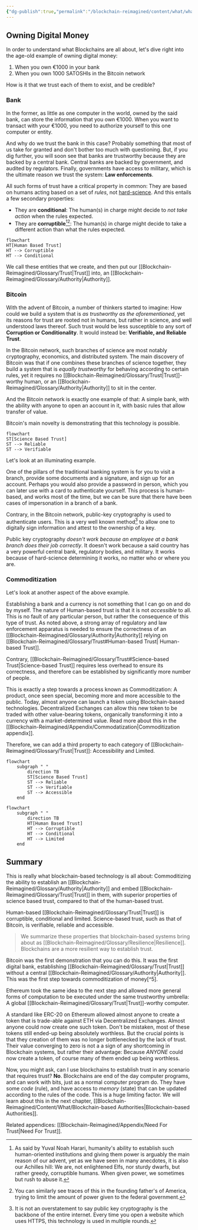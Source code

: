 ```yaml
---
{"dg-publish":true,"permalink":"/blockchain-reimagined/content/what/what-is-this-all-about/","hide":true,"created":"2024-09-13T19:41:43.296+01:00","updated":"2024-12-28T11:23:34.350+00:00"}
---
```


## Owning Digital Money 

In order to understand what Blockchains are all about, let's dive right into 
the age-old example of owning digital money:

1. When you own €1000 in your bank
2. When you own 1000 SATOSHIs in the Bitcoin network

How is it that we trust each of them to exist, and be credible? 
### Bank 
In the former, as little as one computer in the world, owned by the said bank, can store the information that you own €1000. When you want to transact with your €1000, you need to authorize yourself to this one computer or entity. 

And why do we trust the bank in this case? Probably something that most of us take for granted and don't bother too much with questioning. But, if you dig further, you will soon see that banks are trustworthy because they are backed by a central bank. Central banks are backed by government, and audited by regulators. Finally, governments have access to military, which is the ultimate reason we trust the system: **Law enforcements**. 

All such forms of trust have a critical property in common: They are based on humans acting based on a set of *rules*, not [hard-science](https://en.wikipedia.org/wiki/Hard_and_soft_science). And this entails a few secondary properties:
- They are **conditional**: The human(s) in charge might decide to *not take action* when the rules expected.
- They are **corruptible**[^3][^4]: The human(s) in charge might decide to take a different action than what the rules expected.

[^3]: As said by Yuval Noah Harari, humanity's ability to establish such human-oriented institutions and giving them power is arguably the main reason of our advent, yet as we have seen in many anecdotes, it is also our Achilles hill: We are, not enlightened Elfs, nor sturdy dwarfs, but rather greedy, corruptible humans. When given power, we sometimes but rush to abuse it.
[^4]: You can similarly see traces of this in the founding father's of America, trying to limit the amount of power given to the federal government. 

```mermaid
flowchart
HT[Human Based Trust]
HT --> Corruptible
HT --> Conditional 
```

We call these entities that we create, and then put our [[Blockchain-Reimagined/Glossary/Trust\|Trust]] into, an [[Blockchain-Reimagined/Glossary/Authority\|Authority]]. 
### Bitcoin
With the advent of Bitcoin, a number of thinkers started to imagine: How could we build a system that is *as trustworthy as the aforementioned*, yet its reasons for trust are rooted not in humans, but rather in science, and well understood laws thereof. Such trust would be less susceptible to any sort of **Corruption or Conditionality**. It would instead be: **Verifiable, and Reliable Trust**.

In the Bitcoin network, such branches of science are most notably cryptography, economics, and distributed system. The main discovery of Bitcoin was that if one combines these branches of science together, they build a system that is *equally trustworthy* for behaving according to certain rules, yet it requires no [[Blockchain-Reimagined/Glossary/Trust\|Trust]]-worthy human, or an [[Blockchain-Reimagined/Glossary/Authority\|Authority]] to sit in the center. 

And the Bitcoin network is exactly one example of that: A simple bank, with the ability with anyone to open an account in it, with basic rules that allow transfer of value. 

Bitcoin's main novelty is demonstrating that this technology is possible. 

```mermaid
flowchart 
ST[Science Based Trust]
ST --> Reliable
ST --> Verifiable
```

Let's look at an illuminating example. 

One of the pillars of the traditional banking system is for you to visit a branch, provide some documents and a signature, and sign up for an account. Perhaps you would also provide a password in person, which you can later use with a card to authenticate yourself. This process is human-based, and works most of the time, but we can be sure that there have been cases of impersonation in a branch of a bank.

Contrary, in the Bitcoin network, public-key cryptography is used to authenticate users. This is a very well known method[^1] to allow one to digitally sign information and attest to the ownership of a key. 

Public key cryptography *doesn't work because an employee at a bank branch does their job correctly*. It doesn't work because a said country has a very powerful central bank, regulatory bodies, and military. It works because of hard-science determining it works, no matter who or where you are.

[^1]: It is not an overstatement to say public key cryptography is the backbone of the entire internet. Every time you open a website which uses HTTPS, this technology is used in multiple rounds. 

### Commoditization 
Let's look at another aspect of the above example. 

Establishing a bank and a currency is not something that I can go on and do by myself. The nature of Human-based trust is that it is not *accessible* to all. This is no fault of any particular person, but rather the consequence of this type of trust. As noted above, a strong array of regulatory and law enforcement apparatus is needed to ensure the correctness of an [[Blockchain-Reimagined/Glossary/Authority\|Authority]] relying on [[Blockchain-Reimagined/Glossary/Trust#Human-based Trust\| Human-based Trust]]. 

Contrary, [[Blockchain-Reimagined/Glossary/Trust#Science-based Trust\|Science-based Trust]] requires less overhead to ensure its correctness, and therefore can be established by significantly more number of people. 

This is exactly a step towards a process known as Commoditization: A product, once seen special, becoming more and more accessible to the public. Today, almost anyone can launch a token using Blockchain-based technologies. Decentralized Exchanges can allow this new token to be traded with other value-bearing tokens, organically transforming it into a currency with a market-determined value. Read more about this in the [[Blockchain-Reimagined/Appendix/Commodatization\|Commoditization appendix]].

Therefore, we can add a third property to each category of [[Blockchain-Reimagined/Glossary/Trust\|Trust]]: Accessibility and Limited.

```mermaid
flowchart 
	subgraph " " 
		direction TB
		ST[Science Based Trust]
		ST --> Reliable
		ST --> Verifiable
		ST --> Accessible 
	end 
```

```mermaid
flowchart 
	subgraph " " 
		direction TB 
		HT[Human Based Trust]
		HT --> Corruptible
		HT --> Conditional 
		HT --> Limited
	end 
```

## Summary 

This is really what blockchain-based technology is all about: Commoditizing the ability to establish an [[Blockchain-Reimagined/Glossary/Authority\|Authority]] and embed [[Blockchain-Reimagined/Glossary/Trust\|Trust]] in them, with superior properties of science based trust, compared to that of the human-based trust.

Human-based [[Blockchain-Reimagined/Glossary/Trust\|Trust]] is corruptible, conditional and limited. Science-based trust, such as that of Bitcoin, is verifiable, reliable and accessible. 

> We summarize these properties that blockchain-based systems bring about as [[Blockchain-Reimagined/Glossary/Resilience\|Resilience]]. Blockchains are a more resilient way to establish trust. 

Bitcoin was the first demonstration that you can do this. It was the first digital bank, establishing [[Blockchain-Reimagined/Glossary/Trust\|Trust]] without a central [[Blockchain-Reimagined/Glossary/Authority\|Authority]]. This was the first step towards commoditization of money[^5].

Ethereum took the same idea to the next step and allowed more general forms of computation to be executed under the same trustworthy umbrella: A global [[Blockchain-Reimagined/Glossary/Trust\|Trust]]-worthy computer.  

A standard like ERC-20 on Ethereum allowed almost anyone to create a token that is trade-able against ETH via Decentralized Exchanges. Almost anyone could now create one such token. Don't be mistaken, most of these tokens still ended-up being absolutely worthless. But the crucial points is that they creation of them was no longer bottlenecked by the lack of trust. Their value converging to zero is not a a sign of any shortcoming in Blockchain systems, but rather their advantage: Because *ANYONE* could now create a token, of course many of them ended up being worthless.  

Now, you might ask, can I use blockchains to establish trust in any scenario that requires trust? **No**. Blockchains are end of the day computer programs, and can work with bits, just as a normal computer program do. They have some *code* (rule), and have access to *memory* (state) that can be updated according to the rules of the code. This is a huge limiting factor. We will learn about this in the next chapter, [[Blockchain-Reimagined/Content/What/Blockchain-based Authorities\|Blockchain-based Authorities]]. 

Related appendices: [[Blockchain-Reimagined/Appendix/Need For Trust\|Need For Trust]]. 